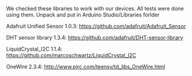 We checked these libraries to work with our devices. 
All tests were done using them. 
Unpack and put in Arduino Studio/Libraries forlder

Adafruit Unified Sensor 1.0.3: https://github.com/adafruit/Adafruit_Sensor

DHT sensor library 1.3.4: https://github.com/adafruit/DHT-sensor-library

LiquidCrystal_I2C 1.1.4: https://github.com/marcoschwartz/LiquidCrystal_I2C

OneWire 2.3.4: http://www.pjrc.com/teensy/td_libs_OneWire.html
